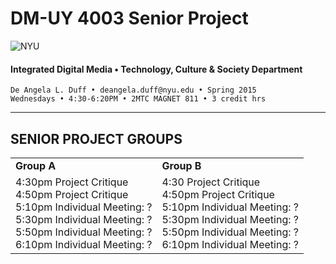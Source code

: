 # DM-UY 4003 Senior Project

![NYU](http://ws2.polishedsolid.com/de/nyu_soe_logo.png)
#### Integrated Digital Media • Technology, Culture & Society Department 

    De Angela L. Duff • deangela.duff@nyu.edu • Spring 2015 
    Wednesdays • 4:30-6:20PM • 2MTC MAGNET 811 • 3 credit hrs

---

## SENIOR PROJECT GROUPS

<table>
<tr>
    <td><strong>Group A</strong></td>
    <td><strong>Group B</strong></td>
</tr>
<tr>
    <td>4:30pm Project Critique<br>
    4:50pm Project Critique<br>
    5:10pm Individual Meeting: ?<br>
    5:30pm Individual Meeting: ?<br>
    5:50pm Individual Meeting: ?<br>
    6:10pm Individual Meeting: ?
    </td>
    <td>4:30 Project Critique<br>
    4:50pm Project Critique<br>
    5:10pm Individual Meeting: ?<br>
    5:30pm Individual Meeting: ?<br>
    5:50pm Individual Meeting: ?<br>
    6:10pm Individual Meeting: ?</td>
</tr>
</table>








